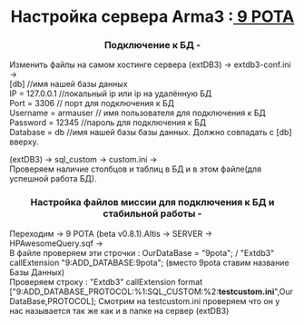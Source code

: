 <h1 align="center">Настройка сервера Arma3 :<a href="https://discord.gg/GPfv3qAQFX" target="_blank"> 9 РОТА</a></h1>
<h3 align="center">Подключение к БД - </h3><p>Изменить файлы на самом хостинге сервера (extDB3) -> extdb3-conf.ini -><br>[db] //имя нашей базы данных<br>IP = 127.0.0.1 //локальный ip или ip на удалённую БД<br>Port = 3306 // порт для подключения к БД<br>Username = armauser // имя пользователя для подключения к БД<br>Password = 12345 //пароль для подключения к БД<br>Database = db //имя нашей базы базы данных. Должно совпадать с [db] вверху.<br></p><p>(extDB3) -> sql_custom -> custom.ini -><br> Проверяем наличие столбцов и таблиц в БД и в этом файле(для успешной работа БД).<br></p><h3 align="center">Настройка файлов миссии для подключения к БД и стабильной работы - </h3><p>Переходим -> 9 POTA (beta v0.8.1).Altis -> SERVER -> HPAwesomeQuery.sqf -> <br> В файле проверяем эти строчки : OurDataBase = "9pota"; / 	"Extdb3" callExtension "9:ADD_DATABASE:9pota"; (вместо 9pota ставим название Базы Данных)<br>Проверяем строку :	"Extdb3" callExtension format ["9:ADD_DATABASE_PROTOCOL:%1:SQL_CUSTOM:%2:<b>testcustom.ini</b>",OurDataBase,PROTOCOL]; Смотрим на testcustom.ini проверяем что он у нас называется так же как и в папке на сервер (extDB3)</p>
